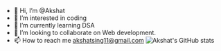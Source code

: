 - 👋 Hi, I’m @Akshat
- 👀 I’m interested in coding
- 🌱 I’m currently learning DSA
- 💞️ I’m looking to collaborate on Web development.
- 📫 How to reach me akshatsing11@gmail.com
![Akshat's GitHub stats](https://github-readme-stats.vercel.app/api?username=abhi-yo&show_icons=true&theme=dark)
<!---
abhi-yo/abhi-yo is a ✨ special ✨ repository because its `README.md` (this file) appears on your GitHub profile.
You can click the Preview link to take a look at your changes.
--->
